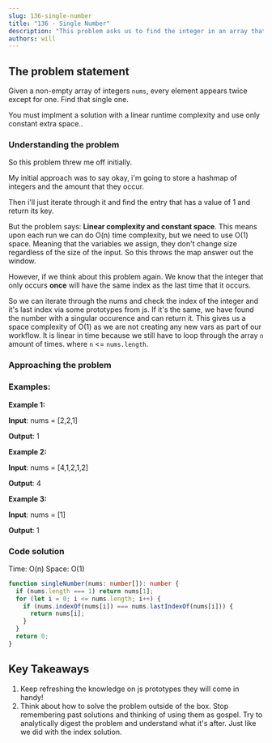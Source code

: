 ```yaml
---
slug: 136-single-number
title: "136 - Single Number"
description: "This problem asks us to find the integer in an array that only occures once. It is guaranteed from the input that at least one will."
authors: will
---
```


## The problem statement

Given a non-empty array of integers `nums`, every element appears twice except for one. Find that single one.

You must implment a solution with a linear runtime complexity and use only constant extra space..

### Understanding the problem

So this problem threw me off initially.

My initial approach was to say okay, i'm going to store a hashmap of integers and the amount that they occur.

Then i'll just iterate through it and find the entry that has a value of 1 and return its key.

But the problem says: **Linear complexity and constant space**. This means upon each run we can do O(n) time complexity, but we need to use O(1) space. Meaning that the variables we assign, they don't change size regardless of the size of the input. So this throws the map answer out the window.

However, if we think about this problem again. We know that the integer that only occurs **once** will have the same index as the last time that it occurs.

So we can iterate through the nums and check the index of the integer and it's last index via some prototypes from js. If it's the same, we have found the number with a singular occurence and can return it. This gives us a space complexity of O(1) as we are not creating any new vars as part of our workflow. It is linear in time because we still have to loop through the array `n` amount of times. where `n` <= `nums.length`.

### Approaching the problem

### Examples:

**Example 1:**

**Input**: nums = [2,2,1]

**Output**: 1

**Example 2:**

**Input**: nums = [4,1,2,1,2]

**Output**: 4

**Example 3:**

**Input**: nums = [1]

**Output**: 1

### Code solution

Time: O(n)
Space: O(1)

```ts
function singleNumber(nums: number[]): number {
  if (nums.length === 1) return nums[1];
  for (let i = 0; i <= nums.length; i++) {
    if (nums.indexOf(nums[i]) === nums.lastIndexOf(nums[i])) {
      return nums[i];
    }
  }
  return 0;
}
```

## Key Takeaways

1. Keep refreshing the knowledge on js prototypes they will come in handy!
2. Think about how to solve the problem outside of the box. Stop remembering past solutions and thinking of using them as gospel. Try to analytically digest the problem and understand what it's after. Just like we did with the index solution.
